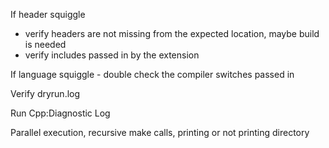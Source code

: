 If header squiggle
   - verify headers are not missing from the expected location, maybe build is needed
   - verify includes passed in by the extension

If language squiggle - double check the compiler switches passed in

Verify dryrun.log

Run Cpp:Diagnostic Log

Parallel execution, recursive make calls, printing or not printing directory